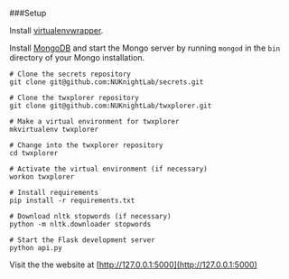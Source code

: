 ###Setup

Install [virtualenvwrapper](http://virtualenvwrapper.readthedocs.org/en/latest/).

Install [MongoDB](http://www.mongodb.org/downloads) and start the Mongo server by running `mongod` in the `bin` directory of your Mongo installation.

    # Clone the secrets repository
    git clone git@github.com:NUKnightLab/secrets.git
    
    # Clone the twxplorer repository
    git clone git@github.com:NUKnightLab/twxplorer.git
    
    # Make a virtual environment for twxplorer
    mkvirtualenv twxplorer
    
    # Change into the twxplorer repository
    cd twxplorer
    
    # Activate the virtual environment (if necessary)
    workon twxplorer
    
    # Install requirements
    pip install -r requirements.txt
    
    # Download nltk stopwords (if necessary)
    python -m nltk.downloader stopwords
    
    # Start the Flask development server
    python api.py
    
Visit the the website at [http://127.0.0.1:5000](http://127.0.0.1:5000)

   
    
